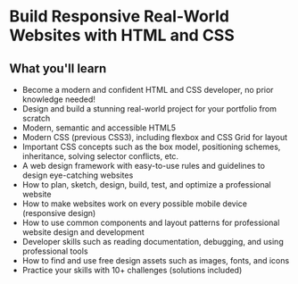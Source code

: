 # Build Responsive Real-World Websites with HTML and CSS

## What you'll learn

- Become a modern and confident HTML and CSS developer, no prior knowledge needed!
- Design and build a stunning real-world project for your portfolio from scratch
- Modern, semantic and accessible HTML5
- Modern CSS (previous CSS3), including flexbox and CSS Grid for layout
- Important CSS concepts such as the box model, positioning schemes, inheritance, solving selector conflicts, etc.
- A web design framework with easy-to-use rules and guidelines to design eye-catching websites
- How to plan, sketch, design, build, test, and optimize a professional website
- How to make websites work on every possible mobile device (responsive design)
- How to use common components and layout patterns for professional website design and development
- Developer skills such as reading documentation, debugging, and using professional tools
- How to find and use free design assets such as images, fonts, and icons
- Practice your skills with 10+ challenges (solutions included)
